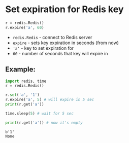 # Set expiration for Redis key

```python
r = redis.Redis()
r.expire('a', 60)
```

- `redis.Redis` - connect to Redis server
- `expire` - sets key expiration in seconds (from now)
- `'a'` - key to set expiration for
- `60` - number of seconds that key will expire in

## Example: 
```python
import redis, time
r = redis.Redis()

r.set('a', '1')
r.expire('a', 5) # will expire in 5 sec
print(r.get('a'))

time.sleep(5) # wait for 5 sec

print(r.get('a')) # now it's empty
```
```
b'1'
None

```

